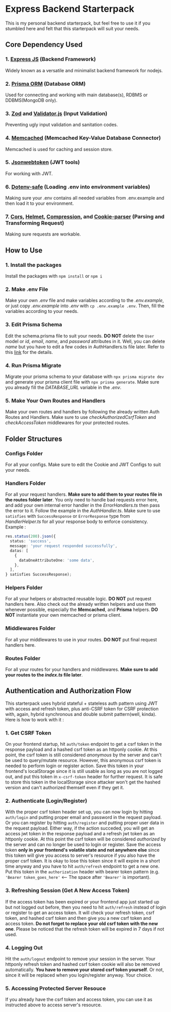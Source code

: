 # Express Backend Starterpack

This is my personal backend starterpack, but feel free to use it if you stumbled here and felt that this starterpack will suit your needs.

## Core Dependency Used

### 1. [Express JS][1] (Backend Framework)

Widely known as a versatile and minimalist backend framework for nodejs.

### 2. [Prisma ORM][2] (Database ORM)

Used for connecting and working with main database(s), RDBMS or DDBMS(MongoDB only).

### 3. [Zod][3] and [Validator.js][4] (Input Validation)

Preventing ugly input validation and sanitation codes.

### 4. [Memcached][5] (Memcached Key-Value Database Connector)

Memcached is used for caching and session store.

### 5. [Jsonwebtoken][6] (JWT tools)

For working with JWT.

### 6. [Dotenv-safe][7] (Loading .env into environment variables)

Making sure your .env contains all needed variables from .env.example and then load it to your environment.

### 7. [Cors][8], [Helmet][9], [Compression][10], and [Cookie-parser][11] (Parsing and Transforming Request)

Making sure requests are workable.

[1]: https://expressjs.com/
[2]: (https://www.prisma.io/)
[3]: (https://zod.dev/)
[4]: (https://github.com/validatorjs/validator.js#readme)
[5]: (https://github.com/3rd-Eden/memcached#readme)
[6]: (https://github.com/auth0/node-jsonwebtoken#readme)
[7]: (https://github.com/rolodato/dotenv-safe#readme)
[8]: (https://github.com/expressjs/cors#readme)
[9]: (https://helmetjs.github.io/)
[10]: (https://github.com/expressjs/compression#readme)
[11]: (https://github.com/expressjs/cookie-parser#readme)

## How to Use

### 1. Install the packages

Install the packages with `npm install` or `npm i`

### 2. Make .env File

Make your own _.env_ file and make variables according to the _.env.example_, or just copy _.env.example_ into _.env_ with `cp .env.example .env`. Then, fill the variables according to your needs.

### 3. Edit Prisma Schema

Edit the schema.prisma file to suit your needs. **DO NOT** delete the `User` model or _id_, _email_, _name_, and _password_ attributes in it. Well, you can delete _name_ but you have to edit a few codes in AuthHandlers.ts file later. Refer to this [link](https://www.prisma.io/docs/concepts/components/prisma-schema "Prisma's official docs for schema") for the details.

### 4. Run Prisma Migrate

Migrate your prisma schema to your database with `npx prisma migrate dev` and generate your prisma client file with `npx prisma generate`. Make sure you already fill the _DATABASE_URL_ variable in the _.env_.

### 5. Make Your Own Routes and Handlers

Make your own routes and handlers by following the already written Auth Routes and Handlers. Make sure to use _checkAuthorizedCsrfToken_ and _checkAccessToken_ middlewares for your protected routes.

## Folder Structures

### Configs Folder

For all your configs. Make sure to edit the Cookie and JWT Configs to suit your needs.

### Handlers Folder

For all your request handlers. **Make sure to add them to your routes file in the routes folder later**. You only need to handle bad requests error here, and add your own internal error handler in the _ErrorHandlers.ts_ then pass the error to it. Follow the example in the _AuthHandler.ts_. Make sure to use `satisfies` with `SuccessResponse` or `ErrorResponse` type from _HandlerHelper.ts_ for all your response body to enforce consistency. Example :

```typescript
res.status(200).json({
  status: 'success',
  message: 'your request responded successfully',
  datas: [
    {
      dataOneAttributeOne: 'some data',
    },
  ],
} satisfies SuccessResponse);
```

### Helpers Folder

For all your helpers or abstracted reusable logic. **DO NOT** put request handlers here. Also check out the already written helpers and use them whenever possible, especially the **Memcached**, and **Prisma** helpers. **DO NOT** instantiate your own memcached or prisma client.

### Middlewares Folder

For all your middlewares to use in your routes. **DO NOT** put final request handlers here.

### Routes Folder

For all your routes for your handlers and middlewares. **Make sure to add your routes to the _index.ts_ file later**.

## Authentication and Authorization Flow

This starterpack uses hybrid stateful + stateless auth pattern using JWT with access and refresh token, plus anti-CSRF token for CSRF protection with, again, hybrid synchronous and double submit pattern(well, kinda). Here is how to work with it :

### 1. Get CSRF Token

On your frontend startup, hit `auth/token` endpoint to get a csrf token in the response payload and a hashed csrf token as an httponly cookie. At this point, the csrf token is still considered _anonymous_ by the server and can't be used to query/mutate resource. However, this anonymous csrf token is needed to perform login or register action. Save this token in your frontend's localStorage since it is still usable as long as you are not logged out, and put this token in `x-csrf-token` header for further request. It is safe to store this token in the localStorage since attacker won't get the hashed version and can't authorized themself even if they get it.

### 2. Authenticate (Login/Register)

With the proper csrf token header set up, you can now login by hitting `auth/login` and putting proper email and password in the request payload. Or you can register by hitting `auth/register` and putting proper user data in the request payload. Either way, if the action succeded, you will get an access jwt token in the response payload and a refresh jwt token as an httponly cookie. At this point the csrf token will be considered _authorized_ by the server and can no longer be used to login or register. Save the access token **only in your frontend's volatile state and not anywhere else** since this token will give you access to server's resource if you also have the proper csrf token. It is okay to lose this token since it will expire in a short time anyway and you have to hit `auth/refresh` endpoint to get a new one. Put this token in the `authorization` header with bearer token pattern (e.g. `'Bearer token_goes_here'` <-- The space after `'Bearer'` is important).

### 3. Refreshing Session (Get A New Access Token)

If the access token has been expired or your frontend app just started up but not logged out before, then you need to hit `auth/refresh` instead of login or register to get an access token. It will check your refresh token, csrf token, and hashed csrf token and then give you a new csrf token and access token. **Do not forget to replace your old csrf token with the new one**. Please be noticed that the refresh token will be expired in 7 days if not used.

### 4. Logging Out

Hit the `auth/logout` endpoint to remove your session in the server. Your httponly refresh token and hashed csrf token cookie will also be removed automatically. **You have to remove your stored csrf token yourself**. Or not, since it will be replaced when you login/register anyway. Your choice.

### 5. Accessing Protected Server Resouce

If you already have the csrf token and access token, you can use it as instructed above to access server's resource.

